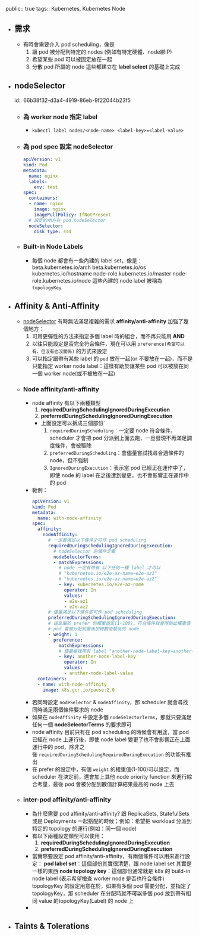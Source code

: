 public:: true
tags:: Kubernetes, Kubernetes Node

- ## 需求
	- 有時會需要介入 pod scheduling，像是
	  1. 讓 pod 被分配到特定的 nodes (例如有特定硬體、node綁IP)
	  2. 希望某些 pod 可以被固定放在一起
	  3. 分散 pod 所屬的 node
	  這些都建立在 **label select** 的基礎上完成
- ## nodeSelector
  id:: 66b38f32-d3a4-4919-86eb-9f22044b23f5
	- ### 為 worker node 指定 label
		- ```shell
		  kubectl label nodes/<node-name> <label-key>=<label-value>
		  ```
	- ### 為 pod spec 設定 nodeSelector
	  ```yaml
	  apiVersion: v1
	  kind: Pod
	  metadata:
	    name: nginx
	    labels:
	      env: test
	  spec:
	    containers:
	    - name: nginx
	      image: nginx
	      imagePullPolicy: IfNotPresent
	    # 設定的地方在 pod.nodeSelector
	    nodeSelector:
	      disk_type: ssd
	  ```
	- ### Built-in Node Labels
		- 每個 node 都會有一些內建的 label set，像是：
		  beta.kubernetes.io/arch
		  beta.kubernetes.io/os
		  kubernetes.io/hostname
		  node-role.kubernetes.io/master
		  node-role.kubernetes.io/node
		  這些內建的 node label 被稱為 `topologyKey`
- ## Affinity & Anti-Affinity
	- [nodeSelector](((66b38f32-d3a4-4919-86eb-9f22044b23f5))) 有時無法滿足複雜的需求
	  **affinity/anti-affinity** 加強了幾個地方：
	  1. 可用更彈性的方法來指定多個 label 時的組合，而不再只能用 **AND**
	  2. 以往只能設定是否完全符合條件，現在可以用 `preference(希望可以有，但沒有也沒關係)` 的方式來設定
	  3. 可以指定跟帶有某些 label 的 `pod` 放在一起(or 不要放在一起)，而不是只能指定 worker node label：這樣有助於讓某些 pod 可以被放在同一個 worker node(或不被放在一起)
	- ### Node affinity/anti-affinity
		- node affinity 有以下兩種類型
		  1. **requiredDuringSchedulingIgnoredDuringExecution**
		  2. **preferredDuringSchedulingIgnoredDuringExecution**
			- 上面設定可以拆成三個部份`
			  1. `requiredDuringScheduling`：一定要 node 符合條件，scheduler 才會把 pod 分派到上面去跑，一旦發現不再滿足調度條件，會被驅除
			  2. `preferredDuringScheduling`：會儘量嘗試找尋合適條件的 node，但不強制
			  3. `IgnoredDuringExecution`：表示當 pod 已經正在運作中了，即使 node 的 label 在之後遭到變更，也不會影響正在運作中的 pod
		- 範例：
		  ```yaml
		  apiVersion: v1
		  kind: Pod
		  metadata:
		    name: with-node-affinity
		  spec:
		    affinity:
		      nodeAffinity:
		        # 一定要滿足以下條件才可作 pod scheduling
		        requiredDuringSchedulingIgnoredDuringExecution:
		          # nodeSelector 的條件定義
		          nodeSelectorTerms:
		          - matchExpressions:
		            # node 一定有帶有 以下任何一種 label 才可以
		            # "kubernetes.io/e2e-az-name=e2e-az1"
		            # "kubernetes.io/e2e-az-name=e2e-az2"
		            - key: kubernetes.io/e2e-az-name
		              operator: In
		              values:
		              - e2e-az1
		              - e2e-az2
		        # 儘量滿足以下條件即可作 pod scheduling
		        preferredDuringSchedulingIgnoredDuringExecution:
		        # 這是屬於 prefer 的權重設定(1-100)，符合條件就會得到此權重值
		        # pod 會被分配到最後加總數值最高的 node
		        - weight: 1
		          preference:
		            matchExpressions:
		            # 儘量尋找帶有 label "another-node-label-key=another-node-label-value" 的 node
		            - key: another-node-label-key
		              operator: In
		              values:
		              - another-node-label-value
		    containers:
		    - name: with-node-affinity
		      image: k8s.gcr.io/pause:2.0
		  ```
		- 若同時設定 `nodeSelector` & `nodeAffinity`，那 scheduler 就會尋找同時滿足兩個條件要求的 node
		- 如果在 `nodeAffinity` 中設定多個 `nodeSelectorTerms`，那就只要滿足任何一個 **nodeSelectorTerms** 的要求即可
		- node affinity 目前只有在 pod scheduling 的時候會有用途，當 pod 已經在 node 上運行後，即使 node label 變更了也不會影響正在上面運行中的 pod，除非之後 `requiredDuringSchedulingRequiredDuringExecution` 的功能有推出
		- 在 prefer 的設定中，有個 `weight` 的權重值(1-100)可以設定，而 scheduler 在決定前，還會加上其他 node priority function 來進行綜合考量，最後 pod 會被分配到數值計算結果最高的 node 上去
	- ### inter-pod affinity/anti-affinity
		- 為什麼需要 pod affinity/anti-affinity?
		  跟 ReplicaSets, StatefulSets 或是 Deployments 一起搭配的時候；例如：希望把 workload 分派到特定的 topology 的運行(例如：同一個 node)
		- 有以下兩種設定類型可以使用：
		  1. **requiredDuringSchedulingIgnoredDuringExecution**
		  2. **preferredDuringSchedulingIgnoredDuringExecution**
		- 當實際要設定 pod affinity/anti-affinity，有兩個條件可以用來進行設定：
		  **pod label set**：這個部份其實很清楚，跟 node label set 其實是一樣的東西
		  **node topology key**：這個部份通常就是 k8s 的 build-in node label (表示希望檢查 worker node 是否也符合條件)
		  topologyKey 的設定用意在於，如果有多個 pod 需要分配，並指定了 topologyKey，那 scheduler 在分配時就**不可以**多個 pod 放到帶有相同 value 的topologyKey(Label) 的 node 上
		-
- ## Taints & Tolerations